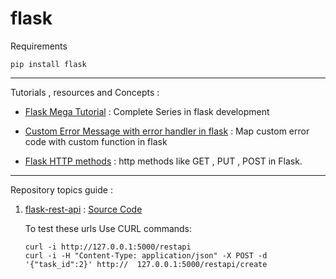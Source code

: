 # flask

Requirements

```
pip install flask
```

---

Tutorials , resources and Concepts :


* [Flask Mega Tutorial](https://blog.miguelgrinberg.com/post/the-flask-mega-tutorial-part-xxiii-application-programming-interfaces-apis) : Complete Series in flask development

* [Custom Error Message with error handler in flask](https://stackoverflow.com/questions/21294889/how-to-get-access-to-error-message-from-abort-command-when-using-custom-error-ha) : Map custom error code with custom function in flask

* [Flask HTTP methods](https://www.tutorialspoint.com/flask/flask_http_methods.htm) : http methods like GET , PUT , POST in Flask.

---

Repository topics guide :

1. [flask-rest-api](https://blog.miguelgrinberg.com/post/the-flask-mega-tutorial-part-xxiii-application-programming-interfaces-apis) : [Source Code](1-flask-rest-api/)

    To test these urls Use CURL commands:
    ```
    curl -i http://127.0.0.1:5000/restapi
    curl -i -H "Content-Type: application/json" -X POST -d '{"task_id":2}' http://  127.0.0.1:5000/restapi/create
    ```


